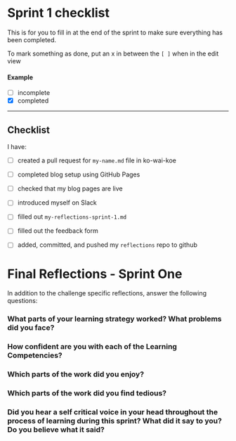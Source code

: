 # Sprint 1 checklist

This is for you to fill in at the end of the sprint to make sure everything has been completed.

To mark something as done, put an x in between the `[ ]` when in the edit view

#### Example
- [ ] incomplete
- [x] completed

---

## Checklist
I have:
- [ ] created a pull request for `my-name.md` file in ko-wai-koe
- [ ] completed blog setup using GitHub Pages 
- [ ] checked that my blog pages are live
- [ ] introduced myself on Slack
- [ ] filled out `my-reflections-sprint-1.md`
- [ ] filled out the feedback form
- [ ] added, committed, and pushed my `reflections` repo to github



# Final Reflections - Sprint One 

In addition to the challenge specific reflections, answer the following questions:

### What parts of your learning strategy worked? What problems did you face?



### How confident are you with each of the Learning Competencies?



### Which parts of the work did you enjoy?



### Which parts of the work did you find tedious?



### Did you hear a self critical voice in your head throughout the process of learning during this sprint? What did it say to you? Do you believe what it said?


